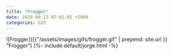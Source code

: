 ```yaml
---
title: "Frogger"
date: 2018-09-13 07:01:01 +1000
categories: GIF
---
```


![Frogger]({{"/assets/images/gifs/frogger.gif" | prepend: site.url }} "Frogger")
{%- include default/jorge.html -%}
